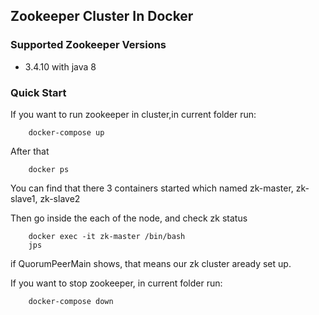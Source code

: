 ## Zookeeper Cluster In Docker

### Supported Zookeeper Versions
* 3.4.10 with java 8

### Quick Start

If you want to run zookeeper in cluster,in current folder run:

```
	docker-compose up
```
After that

```
	docker ps 
```
You can find that there 3 containers started which named zk\-master,
zk\-slave1, zk\-slave2

Then go inside the each of the node, and check zk status

```
	docker exec -it zk-master /bin/bash
	jps
```

if QuorumPeerMain shows, that means our zk cluster aready set up.

If you want to stop zookeeper, in current folder run:

```
	docker-compose down
```

